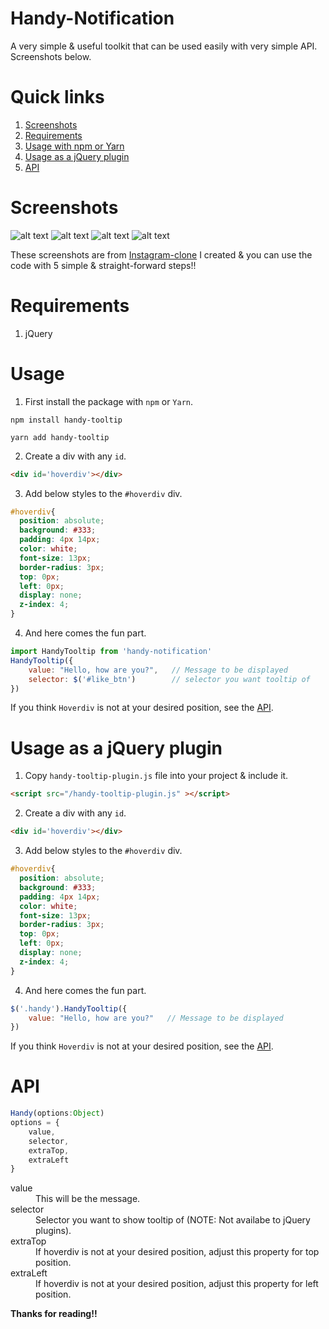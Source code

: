 # Handy-Notification
A very simple & useful toolkit that can be used easily with very simple API. Screenshots below.

# Quick links
1. [Screenshots](#screenshots)
2. [Requirements](#requirements)
3. [Usage with npm or Yarn](#usage)
4. [Usage as a jQuery plugin](#usage-as-a-jquery-position)
4. [API](#api)

# Screenshots
![alt text](https://raw.githubusercontent.com/yTakkar/Handy-Tooltip/master/screenshots/Snap%202017-05-23%20at%2000.16.50.png)
![alt text](https://raw.githubusercontent.com/yTakkar/Handy-Tooltip/master/screenshots/Snap%202017-05-23%20at%2000.17.01.png)
![alt text](https://raw.githubusercontent.com/yTakkar/Handy-Tooltip/master/screenshots/Snap%202017-05-23%20at%2000.29.37.png)
![alt text](https://raw.githubusercontent.com/yTakkar/Handy-Tooltip/master/screenshots/Snap%202017-05-23%20at%2001.09.30.png)

These screenshots are from [Instagram-clone](https://github.com/yTakkar/Instagram-clone) I created & you can use the code with 5 simple & straight-forward steps!!

# Requirements
1. jQuery

# Usage

1. First install the package with `npm` or `Yarn`.

```
npm install handy-tooltip
```

```
yarn add handy-tooltip
```

2. Create a div with any `id`.
```html
<div id='hoverdiv'></div>
```

3. Add below styles to the `#hoverdiv` div.
```css
#hoverdiv{
  position: absolute;
  background: #333;
  padding: 4px 14px;
  color: white;
  font-size: 13px;
  border-radius: 3px;
  top: 0px;
  left: 0px;
  display: none;
  z-index: 4;
}
```

4. And here comes the fun part.
```javascript
import HandyTooltip from 'handy-notification'
HandyTooltip({
    value: "Hello, how are you?",   // Message to be displayed
    selector: $('#like_btn')        // selector you want tooltip of
})
```

If you think `Hoverdiv` is not at your desired position, see the [API](#api).

# Usage as a jQuery plugin

1. Copy `handy-tooltip-plugin.js` file into your project & include it.

```html
<script src="/handy-tooltip-plugin.js" ></script>
```

2. Create a div with any `id`.
```html
<div id='hoverdiv'></div>
```

3. Add below styles to the `#hoverdiv` div.
```css
#hoverdiv{
  position: absolute;
  background: #333;
  padding: 4px 14px;
  color: white;
  font-size: 13px;
  border-radius: 3px;
  top: 0px;
  left: 0px;
  display: none;
  z-index: 4;
}
```

4. And here comes the fun part.
```javascript
$('.handy').HandyTooltip({
    value: "Hello, how are you?"   // Message to be displayed
})
```

If you think `Hoverdiv` is not at your desired position, see the [API](#api).

# API
```javascript
Handy(options:Object)
options = {
    value,
    selector,
    extraTop,
    extraLeft
}
```

<dl>
  <dt>value</dt>
  <dd>This will be the message.</dd>

  <dt>selector</dt>
  <dd>Selector you want to show tooltip of (NOTE: Not availabe to jQuery plugins).</dd>

  <dt>extraTop</dt>
  <dd>If hoverdiv is not at your desired position, adjust this property for top position.</dd>

  <dt>extraLeft</dt>
  <dd>If hoverdiv is not at your desired position, adjust this property for left position.</dd>
</dl>

**Thanks for reading!!**